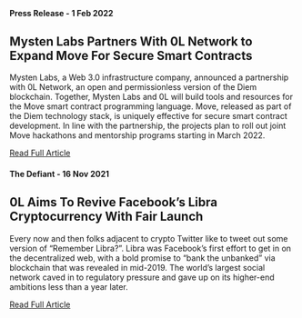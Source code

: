 
 





#### Press Release \- 1 Feb 2022






## Mysten Labs Partners With 0L Network to Expand Move For Secure Smart Contracts






Mysten Labs, a Web 3\.0 infrastructure company, announced a partnership with 0L Network, an open and permissionless version of the Diem blockchain. Together, Mysten Labs and 0L will build tools and resources for the Move smart contract programming language. Move, released as part of the Diem technology stack, is uniquely effective for secure smart contract development. In line with the partnership, the projects plan to roll out joint Move hackathons and mentorship programs starting in March 2022\.





[Read Full Article](https://www.globenewswire.com/news-release/2022/02/01/2377039/0/en/Mysten-Labs-Partners-With-0L-Network-to-Expand-Move-For-Secure-Smart-Contracts.html)







#### The Defiant \- 16 Nov 2021






## 0L Aims To Revive Facebook’s Libra Cryptocurrency With Fair Launch






Every now and then folks adjacent to crypto Twitter like to tweet out some version of “Remember Libra?”. Libra was Facebook’s first effort to get in on the decentralized web, with a bold promise to “bank the unbanked” via blockchain that was revealed in mid\-2019\. The world’s largest social network caved in to regulatory pressure and gave up on its higher\-end ambitions less than a year later.








[Read Full Article](https://thedefiant.io/0l-libra-fork-fair-launch/)




